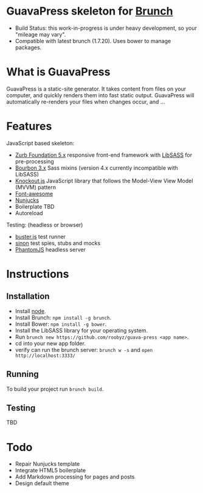 # GuavaPress skeleton for [Brunch](http://brunch.io/)

- Build Status: this work-in-progress is under heavy development, so your "mileage may vary".
- Compatible with latest brunch (1.7.20).  Uses bower to manage packages.

# What is GuavaPress

GuavaPress is a static-site generator. It takes content from files on your computer, and quickly renders them into fast static output. GuavaPress will automatically re-renders your files when changes occur, and ...

# Features

JavaScript based skeleton:

- [Zurb Foundation 5.x](http://foundation.zurb.com/) responsive front-end framework with [LibSASS](http://libsass.org/) for pre-processing
- [Bourbon 3.x](http://bourbon.io/) Sass mixins (version 4.x currently incompatible with LibSASS)
- [Knockout.js](http://knockoutjs.com/) JavaScript library that follows the Model-View View Model (MVVM) pattern
- [Font-awesome](http://fortawesome.github.io/Font-Awesome/)
- [Nunjucks](http://mozilla.github.io/nunjucks/)
- Boilerplate TBD
- Autoreload

Testing: (headless or browser)

- [buster.js](http://busterjs.org/) test runner
- [sinon](http://sinonjs.org/) test spies, stubs and mocks
- [PhantomJS](http://phantomjs.org/) headless server

# Instructions

## Installation

- Install [node](http://nodejs.org/).
- Install Brunch: `npm install -g brunch`.
- Install Bower: `npm install -g bower`.
- Install the LibSASS library for your operating system.
- Run `brunch new https://github.com/roobyz/guava-press <app name>`.
- cd into your new app folder.
- verify can run the brunch server: `brunch w -s` and `open http://localhost:3333/`

## Running

To build your project run `brunch build`.

## Testing

TBD

# Todo

- Repair Nunjucks template
- Integrate HTML5 boilerplate
- Add Markdown processing for pages and posts
- Design default theme
